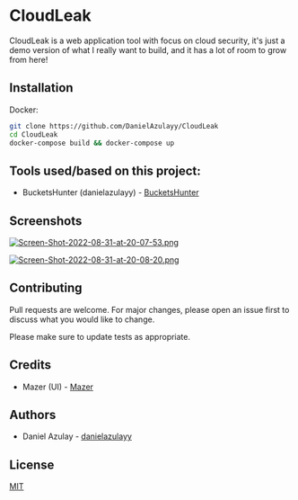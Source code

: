# CloudLeak

CloudLeak is a web application tool with focus on cloud security, it's just a demo version of what I really want to build, and it has a lot of room to grow from here!

## Installation

Docker:
```bash
git clone https://github.com/DanielAzulayy/CloudLeak
cd CloudLeak
docker-compose build && docker-compose up
```
## Tools used/based on this project:
- BucketsHunter (danielazulayy) - [BucketsHunter](https://github.com/DanielAzulayy/BucketsHunter)

## Screenshots

[![Screen-Shot-2022-08-31-at-20-07-53.png](https://i.postimg.cc/2yzZk59P/Screen-Shot-2022-08-31-at-20-07-53.png)](https://postimg.cc/2bK6TCDw)

[![Screen-Shot-2022-08-31-at-20-08-20.png](https://i.postimg.cc/BnWJHz4v/Screen-Shot-2022-08-31-at-20-08-20.png)](https://postimg.cc/tY50H210) 
## Contributing
Pull requests are welcome. For major changes, please open an issue first to discuss what you would like to change.

Please make sure to update tests as appropriate.

## Credits
- Mazer (UI) - [Mazer](https://github.com/zuramai/mazer/)
## Authors
- Daniel Azulay - [danielazulayy](https://github.com/danielazulayy)

## License
[MIT](https://choosealicense.com/licenses/mit/)


